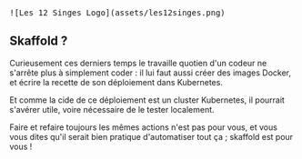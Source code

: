 <pre>
![Les 12 Singes Logo](assets/les12singes.png)
</pre>

## Skaffold ?

Curieusement ces derniers temps le travaille quotien d'un codeur ne s'arrête plus à simplement coder : il lui faut aussi créer des images Docker, et écrire la recette de son déploiement dans Kubernetes.

Et comme la cide de ce déploiement est un cluster Kubernetes, il pourrait s'avérer utile, voire nécessaire de le tester localement.

Faire et refaire toujours les mêmes actions n'est pas pour vous, et vous vous dites qu'il serait bien pratique d'automatiser tout ça ; skaffold est pour vous !